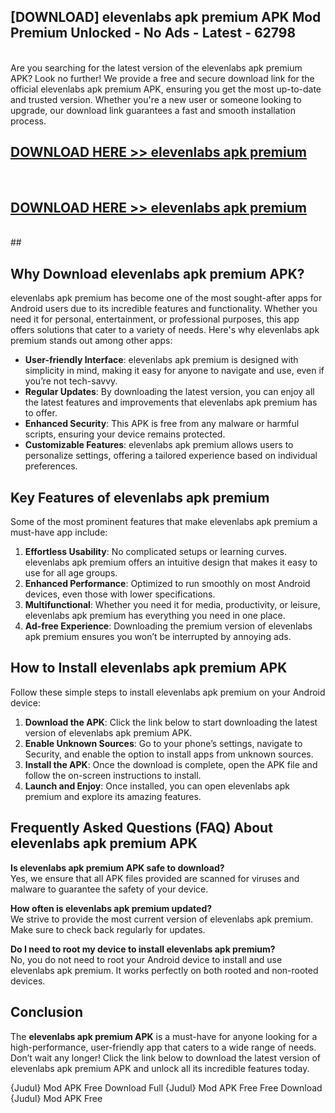 ## [DOWNLOAD] elevenlabs apk premium APK Mod  Premium Unlocked - No Ads - Latest - 62798 <br>
<br>
Are you searching for the latest version of the elevenlabs apk premium APK? Look no further! We provide a free and secure download link for the official elevenlabs apk premium APK, ensuring you get the most up-to-date and trusted version. Whether you're a new user or someone looking to upgrade, our download link guarantees a fast and smooth installation process.


## [DOWNLOAD HERE >> elevenlabs apk premium](http://leaked.freeplayer.one?title=elevenlabs_apk_premium&ref=06)
  <br>

## [DOWNLOAD HERE >> elevenlabs apk premium](http://leaked.freeplayer.one?title=elevenlabs_apk_premium&ref=06)
  <br>
  ##



## Why Download elevenlabs apk premium APK?

elevenlabs apk premium has become one of the most sought-after apps for Android users due to its incredible features and functionality. Whether you need it for personal, entertainment, or professional purposes, this app offers solutions that cater to a variety of needs. Here's why elevenlabs apk premium stands out among other apps:

- **User-friendly Interface**: elevenlabs apk premium is designed with simplicity in mind, making it easy for anyone to navigate and use, even if you’re not tech-savvy.
- **Regular Updates**: By downloading the latest version, you can enjoy all the latest features and improvements that elevenlabs apk premium has to offer.
- **Enhanced Security**: This APK is free from any malware or harmful scripts, ensuring your device remains protected.
- **Customizable Features**: elevenlabs apk premium allows users to personalize settings, offering a tailored experience based on individual preferences.

## Key Features of elevenlabs apk premium

Some of the most prominent features that make elevenlabs apk premium a must-have app include:

1. **Effortless Usability**: No complicated setups or learning curves. elevenlabs apk premium offers an intuitive design that makes it easy to use for all age groups.
2. **Enhanced Performance**: Optimized to run smoothly on most Android devices, even those with lower specifications.
3. **Multifunctional**: Whether you need it for media, productivity, or leisure, elevenlabs apk premium has everything you need in one place.
4. **Ad-free Experience**: Downloading the premium version of elevenlabs apk premium ensures you won’t be interrupted by annoying ads.

## How to Install elevenlabs apk premium APK

Follow these simple steps to install elevenlabs apk premium on your Android device:

1. **Download the APK**: Click the link below to start downloading the latest version of elevenlabs apk premium APK.
2. **Enable Unknown Sources**: Go to your phone’s settings, navigate to Security, and enable the option to install apps from unknown sources.
3. **Install the APK**: Once the download is complete, open the APK file and follow the on-screen instructions to install.
4. **Launch and Enjoy**: Once installed, you can open elevenlabs apk premium and explore its amazing features.

## Frequently Asked Questions (FAQ) About elevenlabs apk premium APK

**Is elevenlabs apk premium APK safe to download?**  
Yes, we ensure that all APK files provided are scanned for viruses and malware to guarantee the safety of your device.

**How often is elevenlabs apk premium updated?**  
We strive to provide the most current version of elevenlabs apk premium. Make sure to check back regularly for updates.

**Do I need to root my device to install elevenlabs apk premium?**  
No, you do not need to root your Android device to install and use elevenlabs apk premium. It works perfectly on both rooted and non-rooted devices.

## Conclusion

The **elevenlabs apk premium APK** is a must-have for anyone looking for a high-performance, user-friendly app that caters to a wide range of needs. Don’t wait any longer! Click the link below to download the latest version of elevenlabs apk premium APK and unlock all its incredible features today.

{Judul} Mod APK Free
Download Full {Judul} Mod APK Free
Free Download {Judul} Mod APK Free


